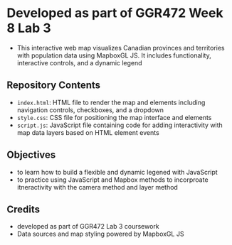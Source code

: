 
# Developed as part of GGR472 Week 8 Lab 3
- This interactive web map visualizes Canadian provinces and territories with population data using MapboxGL JS. It includes functionality, interactive controls, and a dynamic legend


## Repository Contents
- `index.html`: HTML file to render the map and elements including navigation controls, checkboxes, and a dropdown
- `style.css`: CSS file for positioning the map interface and elements
- `script.js`: JavaScript file containing code for adding interactivity with map data layers based on HTML element events


## Objectives
- to learn how to build a flexible and dynamic legened with JavaScript
- to practice using JavaScript and Mapbox methods to incorproate itneractivity with the camera method and layer method 

## Credits
- developed as part of GGR472 Lab 3 coursework
- Data sources and map styling powered by MapboxGL JS